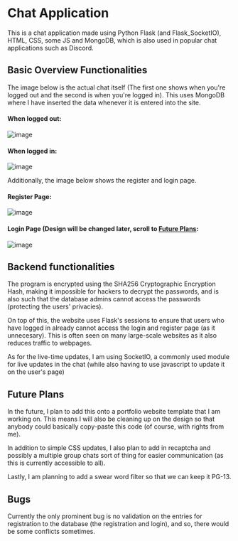 # Chat Application

This is a chat application made using Python Flask (and Flask_SocketIO), HTML, CSS, some JS and MongoDB, which is also used in popular chat applications such as Discord.

## Basic Overview Functionalities

The image below is the actual chat itself (The first one shows when you're logged out and the second is when you're logged in). This uses MongoDB where I have inserted the data whenever it is entered into the site.
#### When logged out:
![image](https://user-images.githubusercontent.com/49610482/195600435-bffee01b-7fc2-4d68-95bf-5659a1cd525a.png)

#### When logged in:
![image](https://user-images.githubusercontent.com/49610482/195600917-ce256d6f-2fa9-432b-8329-f939b671426a.png)


Additionally, the image below shows the register and login page.
#### Register Page:
![image](https://user-images.githubusercontent.com/49610482/195601216-9c49cf7b-3db1-42ce-994c-7a4f960649e9.png)

#### Login Page (Design will be changed later, scroll to [Future Plans](#future-plans):
![image](https://user-images.githubusercontent.com/49610482/195601591-2882ff78-bb58-4280-9522-6849a51c0e8c.png)

## Backend functionalities

The program is encrypted using the SHA256 Cryptographic Encryption Hash, making it impossible for hackers to decrypt the passwords, and is also such that the database admins cannot access the passwords (protecting the users' privacies).

On top of this, the website uses Flask's sessions to ensure that users who have logged in already cannot access the login and register page (as it unnecesary). This is often seen on many large-scale websites as it also reduces traffic to webpages.

As for the live-time updates, I am using SocketIO, a commonly used module for live updates in the chat (while also having to use javascript to update it on the user's page)


## Future Plans

In the future, I plan to add this onto a portfolio website template that I am working on. This means I will also be cleaning up on the design so that anybody could basically copy-paste this code (of course, with rights from me).

In addition to simple CSS updates, I also plan to add in recaptcha and possibly a multiple group chats sort of thing for easier communication (as this is currently accessible to all).

Lastly, I am planning to add a swear word filter so that we can keep it PG-13.


## Bugs

Currently the only prominent bug is no validation on the entries for registration to the database (the registration and login), and so, there would be some conflicts sometimes.
